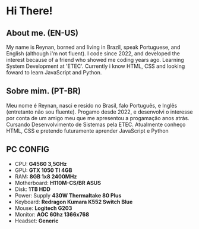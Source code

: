 # Hi There!
## About me. (EN-US)
My name is Reynan, borned and living in Brazil, speak Portuguese, and English (although i'm not fluent). I code since 2022, and developed the interest because of a friend who showed me coding years ago. Learning System Development at 'ETEC'. Currently i know HTML, CSS and looking foward to learn JavaScript and Python.

## Sobre mim. (PT-BR)
Meu nome é Reynan, nasci e resido no Brasil, falo Português, e Inglês (entretanto não sou fluente). Progamo desde 2022, e desenvolvi o interesse por conta de um amigo meu que me apresentou a progamação anos atrás. Cursando Desenvolvimento de Sistemas pela ETEC. Atualmente conheço HTML, CSS e pretendo futuramente aprender JavaScript e Python

## PC CONFIG
- CPU: **G4560 3,5GHz**
- GPU: **GTX 1050 TI 4GB**
- RAM: **8GB 1x8 2400MHz**
- Motherboard: **H110M-CS/BR ASUS**
- Disk: **1TB HDD**
- Power: Supply **430W Thermaltake 80 Plus**
- Keyboard: **Redragon Kumara K552 Switch Blue** 
- Mouse: **Logitech G203**
- Monitor: **AOC 60hz 1366x768**
- Headset: **Generic**
